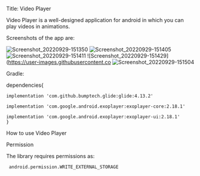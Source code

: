Title: Video Player

Video Player is a well-designed application for android in which you can play videos in animations.

Screenshots of the app are:

![Screenshot_20220929-151350](https://user-images.githubusercontent.com/94820200/192999921-3a1f3a6c-68ff-4204-8843-942b2aba21c2.jpg)
![Screenshot_20220929-151405](https://user-images.githubusercontent.com/94820200/193000405-1501edd5-1cba-42f6-b573-a76b4072253a.jpg)
![Screenshot_20220929-151411](https://user-images.githubusercontent.com/94820200/193000461-8430fe20-817c-45d3-aec5-11019ade15b3.jpg)
![Screenshot_20220929-151429](https://user-images.githubusercontent.co
![Screenshot_20220929-151504](https://user-images.githubusercontent.com/94820200/193000545-c837ddff-221f-44c8-ab63-863727e9c99d.jpg)

Gradle:

dependencies{
   
    implementation 'com.github.bumptech.glide:glide:4.13.2'
   
    implementation 'com.google.android.exoplayer:exoplayer-core:2.18.1'
    
    implementation 'com.google.android.exoplayer:exoplayer-ui:2.18.1'
    }

How to use Video Player

Permission

The library requires permissions as:
     
     android.permission.WRITE_EXTERNAL_STORAGE



